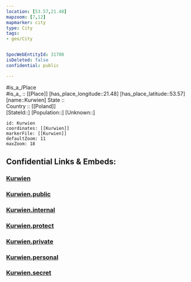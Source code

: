 ```yaml
---
location: [53.57,21.48] 
mapzoom: [7,12] 
mapmarker: city 
type: City
tags:
- geo/City


SpocWebEntityId: 31708
isDeleted: false
confidential: public

---
```

#is_a_/Place  
#is_a_ :: [[Place]] 
[has_place_longitude::21.48] 
[has_place_latitude::53.57] 
[name::Kurwien] 
State ::  
Country :: [[Poland]]  
[StateId::] 
[Population::] 
[Unknown::] 


```leaflet
id: Kurwien
coordinates: [[Kurwien]] 
markerFile: [[Kurwien]] 
defaultZoom: 11 
maxZoom: 18
```


## Confidential Links & Embeds: 

### [Kurwien](/_Standards/Earth/Continent/Europe/Europe~East/Poland/Provinces~Poland/Warmian-Masurian/City/Kurwien.md) 

### [Kurwien.public](/_public/Earth/Continent/Europe/Europe~East/Poland/Provinces~Poland/Warmian-Masurian/City/Kurwien.public.md) 

### [Kurwien.internal](/_internal/Earth/Continent/Europe/Europe~East/Poland/Provinces~Poland/Warmian-Masurian/City/Kurwien.internal.md) 

### [Kurwien.protect](/_protect/Earth/Continent/Europe/Europe~East/Poland/Provinces~Poland/Warmian-Masurian/City/Kurwien.protect.md) 

### [Kurwien.private](/_private/Earth/Continent/Europe/Europe~East/Poland/Provinces~Poland/Warmian-Masurian/City/Kurwien.private.md) 

### [Kurwien.personal](/_personal/Earth/Continent/Europe/Europe~East/Poland/Provinces~Poland/Warmian-Masurian/City/Kurwien.personal.md) 

### [Kurwien.secret](/_secret/Earth/Continent/Europe/Europe~East/Poland/Provinces~Poland/Warmian-Masurian/City/Kurwien.secret.md)

